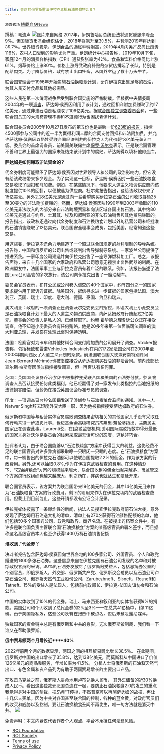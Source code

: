 ```yaml
---
title: 普京的俄罗斯重演伊拉克危机石油换食物2.0？
---
```

`澳喜农场` [轉載自GNews](https://gnews.org/zh-hans/2135378/)

撰稿：电流声
![](https://assets.gnews.org/wp-content/uploads/2022/03/image-942.png)图片来自网络
2017年，伊朗鲁哈尼总统设法将通货膨胀率降至9%。但国际货币基金组织估计，2018年将飙升至30.5%，并预测2019年将达到35.7%。世界银行表示，伊朗食品的通胀率特别高，2019年4月肉类产品同比昂贵116%，农村人口受到的影响尤为严重。伊朗统计中心报告称，2019年10月下旬，家庭12个月的消费价格指数（CPI）通货膨胀率为42%。食品和饮料价格同比上涨61%，烟草价格上涨80%。价格上涨导致政府补贴的杂货店排起了长队，特别是配给肉类。为了降低价格，政府禁止出口牲畜，从国外空运了数十万头牛羊。

联合国安理会于1996年开始实施[石油换粮食计划](http://www.un.org/Depts/oip/)，允许伊拉克出售足够的石油，为其人民支付食品和其他必需品。

这些人民在第一次海湾战争后受到联合国实施的严格制裁。但根据中央情报局2004年的一项[调查](https://www.cia.gov/cia/reports/iraq_wmd_2004/)，萨达姆·侯赛因利用了该计划，通过回扣和附加费赚取了约17亿美元，通过非法石油走私赚取了109亿美元。据[联合国独立调查委员会](http://www.iic-offp.org/)称，一些联合国员工的大规模管理不善和不道德行为也困扰着该计划。

联合国委员会2005年10月27日发布的第五份也是最后一份[623](http://www.iic-offp.org/story27oct05.htm)[页的报告](http://www.iic-offp.org/story27oct05.htm)，指控4500家参与公司中的近一半为赢得利润丰厚的合同支付回扣和非法附加费，并允许萨达姆·侯赛因以牺牲受联合国经济制裁的伊拉克人为代价将18亿美元装入口袋。委员会的首席调查员，前美国美联储主席[保罗](http://www.iic-offp.org/members.htm)[·](http://www.iic-offp.org/members.htm)[沃尔克](http://www.iic-offp.org/members.htm)表示，正是联合国管理不善和世界上最强大的国家未能结束该计划中的腐败，萨达姆得以填补他的金库。

**萨达姆是如何赚取非法资金的？**

代金券制度可能赋予了萨达姆·侯赛因对世界领导人和公司的政治影响力，但它没有给该政权带来多少现金。为了实现这一目标，萨达姆·侯赛因对一些石油换粮食交易收取了回扣和附加费。例如，在某些情况下，他要求人道主义物资供应商向该制度提供10%的回扣，以便被选为供应商。杜尔弗报告指出，这给该政权带来了15亿美元。另外2.28亿美元是通过向一些希望购买伊拉克石油的公司收取每桶25至30美分的非法附加费赚的。然而，萨达姆·侯赛因从1990年到2003年收取的110亿美元非法收入的大部分来自非法跨境贸易和向该区域各国出售石油。其中约80亿美元是通过与约旦、土耳其、埃及和叙利亚的非法石油销售和其他贸易赚取的。报告指出，该政权还通过向代金券制度和石油换粮食计划以外的私营公司未经批准的石油销售赚取了12亿美元。联合国安全理事会成员，包括美国，经常知道这些交易。

用这些钱，伊拉克不遗余力地建造了一个超过联合国规定的射程限制的导弹系统。报告称，中国和俄罗斯的公司出售或谈判出售导弹制导系统。一家波兰公司提供了推进系统。一家印度公司建造并向伊拉克出售了一座导弹燃料加工厂。总之，该报告声称，来自十几个国家的六家政府和私营公司愿意无视禁止出售武器的制裁。在欧洲盟友中，法国军事工业与伊拉克官员有着广泛的联系。例如，该报告描述了法国Lura公司高管的多次旅行，该公司向伊拉克出售了一艘油罐车。

委员会官员表示，在其公民或公司卷入调查的40个国家中，约有四分之一的国家要求提供用于起诉的证据。除美国外，据信寻求进一步证据的国家包括法国、澳大利亚、英国、瑞士、印度、意大利、德国、泰国、约旦和瑞典。

澳大利亚：政府的一项调查正在调查沃尔克委员会的指控，即澳大利亚小麦委员会是石油换粮食计划下最大的人道主义物资供应商，向萨达姆政府行贿超过2亿美元。董事会的负责人是私人的，已经辞职了。约翰·霍华德总理告诉公众正在接受调查，他不知道小麦委员会有任何贿赂。他是20多年来第一位面临司法调查的澳大利亚总理，并发誓在处理此案时保持透明。

法国：检察官对为卡车和其他材料合同支付附加费的公司展开了调查。Volcker报告称，包括标致和雷诺Véhicules Industriels在内的172家法国公司在2000年至2003年期间违反了人道主义计划的条款。前法国联合国大使兼安南特别顾问Jean-Bernard Mérimée也被指控接受从萨达姆购买石油的非法合同。前内政部长查尔斯·帕斯夸因类似指控接受调查，但一再否认有任何罪。

英国：英国国会议员乔治·加洛韦被指控接受联合国和美国的石油券付款。参议院调查人员否认接受任何此类福利。他已经赢得了对一家发布此类指控的当地报纸的法律损害赔偿，但他仍在接受英国议会标准专员的调查。

印度：一项调查已向18名国民发送了涉嫌参与石油换粮食丑闻的通知。其中一人Natwar Singh辞去印度外交大臣一职，因为他被指控接受萨达姆政府的石油券。

俄罗斯和中国等与私营实体官员腐败调查结果密切相关的其他国家几乎没有采取任何行动来进一步追究此事。世纪基金会高级研究员杰弗里·劳伦蒂指出，主要民主国家正在调查此事。Laurenti说，在[腐败监督机构]透明国际腐败指数中得分最低的国家本身对沃尔克委员会的线索采取最无话可说的态度，这绝非巧合。

批评者认为，由于联合国能够从“石油换粮食”方案中获得巨大的利益，这使经费不足的联合国官员对许多弊病都采取睁一只眼闭一只眼的态度。在“石油换粮食”方案中，每一桶售出的伊拉克石油都可以使联合国提取2.2%的佣金，作为该方案的行政费用。另外,还可以抽取0.8%,作为在伊拉克武器检查的费用。在这种情形下，“石油换粮食”方案的规模越来越大，联合国收到的佣金也越来越多，而监管这个方案的行政组织也越来越庞大，利之所在，弊病也就丛生和蔓延开来。

联合国官员表示，该方案共为联合国带来19亿美元的佣金，其中14亿美元用来作为“石油换粮食”方案的行政费用，剩下的则用来作为在伊拉克境内的武器检查费用。但截止到目前为止，这些开销都没有公证会计纪录。

伊拉克媒体披露了一条爆炸性的新闻，执法人员搜查伊拉克政府前石油大楼，意外发现了萨达姆用石油送大礼的清单，清单上有270名获得石油销售配额的名单，他们包括50多个国家的公司、政党和政界、商界名流。在被搜出的档案文件中，有许多是联合国负责主管联合国“石油换粮食”方案的某高级官员的署名签字，而且据称这名高级官员本人也至少获得1400万桶石油销售配额

**谁收到了代金券？**

决斗者报告包含萨达姆·侯赛因向世界各地的100多家公司、外国官员、个人和政党赠送的1300多张石油券。这些信息来自在伊拉克国有石油公司发现的名单和对被俘政权官员的采访。30%的石油券发放给了俄罗斯的受益人，包括总统办公室的个别官员，即俄罗斯人，外交部、俄罗斯共产党、俄罗斯议会成员以及石油公司卢克石油公司、俄罗斯天然气工业股份公司、Zarubezhneft、Sibneft、Rosneft和Tatneft。15%的受益人是法国人，包括前内政部长、伊拉克-法国友谊协会和石油公司。

中国的实体收到了10%的代金券。瑞士、马来西亚和叙利亚的实体各获得6%的捐款。美国公司和个人收到了总代金券的2%至3%——在总共41亿桶中，约1.11亿桶。由于美国隐私法，这些公司没有在报告中被点名，但后来被泄露给媒体。

独裁国家的资金链中总是有俄罗斯和中共的身影，这次俄罗斯被制裁，我们看一下谁又在帮助俄罗斯。

**俄中贸易额两个月增长近****40%**

2022年前两个月的数据显示，两国之间的相互贸易同比增长38.5%。 在此期间，俄罗斯对中国的出口增长了35.8%，达到138亿美元，而莫斯科从中国进口了价值126亿美元的商品和服务，年增长率为41.5%。 分析人士将俄罗斯的石油和天然气出口、有色金属和农产品列为有助于两国贸易增长的主要出口产品。

在攻击乌克兰之前，俄罗斯人拼命地用卢布兑换人民币， 其外汇储备的近30%换成人民币。看出这些独裁邪恶国总连在一起，要防止石油换粮食2.0的发生的重点我觉得是对中国的制裁，把SWIFT停掉，不然普京可以再施萨达姆的故技，再让十几亿人买单。因为中共对各国甚至联合国的控制，各种的蓝金黄，对政府官员们的收买和威胁以及控制，要让石油换粮食丑闻不再发生，唯一的方法就是消灭中共。
![](https://assets.gnews.org/wp-content/uploads/2022/03/澳喜图标2-1.jpg)
 

免责声明：本文内容仅代表作者个人观点，平台不承担任何法律风险。

- [ROL Foundation](https://rolfoundation.org/)
- [ROL Society](https://rolsociety.org/)
- [Terms of use](https://gnews.org/terms-of-use-3/)
- [Privacy Policy](https://gnews.org/privacy-policy/)
